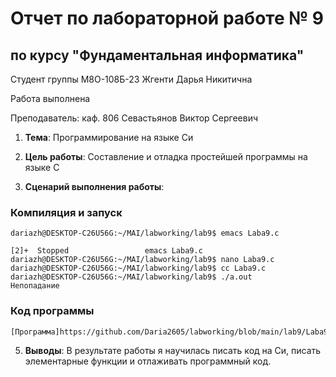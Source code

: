 # Отчет по лабораторной работе № 9
## по курсу "Фундаментальная информатика"

Студент группы M8О-108Б-23 Жгенти Дарья Никитична

Работа выполнена 

Преподаватель: каф. 806 Севастьянов Виктор Сергеевич

1. **Тема**: Программирование на языке Си
2. **Цель работы**: Составление и отладка простейшей программы на языке С

4. **Сценарий выполнения работы**:

### Компиляция и запуск
```
dariazh@DESKTOP-C26U56G:~/MAI/labworking/lab9$ emacs Laba9.c

[2]+  Stopped                 emacs Laba9.c
dariazh@DESKTOP-C26U56G:~/MAI/labworking/lab9$ nano Laba9.c
dariazh@DESKTOP-C26U56G:~/MAI/labworking/lab9$ cc Laba9.c
dariazh@DESKTOP-C26U56G:~/MAI/labworking/lab9$ ./a.out
Непопадание

```
### Код программы
```
[Программа]https://github.com/Daria2605/labworking/blob/main/lab9/Laba9.c
```

5. **Выводы**:
  В результате работы я научилась писать код на Си, писать элементарные функции и отлаживать программный код. 

